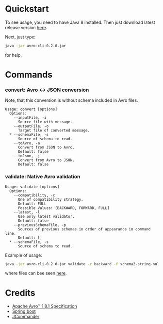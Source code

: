 # Quickstart

To see usage, you need to have Java 8 installed. Then just download latest release version 
[here](https://github.com/rkluszczynski/avro-cli/releases/download/avro-cli-0.2.0/avro-cli-0.2.0.jar).

Next, just type:

```bash
java -jar avro-cli-0.2.0.jar 
```

for help.

# Commands

### convert: Avro <-> JSON conversion

Note, that this conversion is without schema included in Avro files.

```
Usage: convert [options]
  Options:
    --inputFile, -i
      Source file with message.
    --outputFile, -o
      Target file of converted message.
  * --schemaFile, -s
      Source of schema to read.
    --toAvro, -a
      Convert from JSON to Avro.
      Default: false
    --toJson, -j
      Convert from Avro to JSON.
      Default: false
```

### validate: Native Avro validation

```
Usage: validate [options]
  Options:
    --compatibility, -c
      One of compatibility strategy.
      Default: FULL
      Possible Values: [BACKWARD, FORWARD, FULL]
    --latest, -l
      Use only latest validator.
      Default: false
    --previousSchemaFile, -p
      Sources of previous schemas in order of appearance in command line.
      Default: []
  * --schemaFile, -s
      Source of schema to read.
```

Example of usage:

```bash
java -jar avro-cli-0.2.0.jar validate -c backward -f schema2-string-null-field.json -p schema1-string-field.json 
```

where files can bee seen [here](https://github.com/rkluszczynski/avro-cli/tree/master/src/test/resources/validation).

# Credits

 * [Apache Avro™ 1.8.1 Specification](http://avro.apache.org/docs/1.8.1/spec.html)
 * [Spring boot](https://projects.spring.io/spring-boot)
 * [JCommander](http://jcommander.org)
